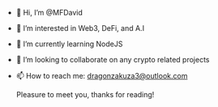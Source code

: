 - 👋 Hi, I’m @MFDavid
- 👀 I’m interested in Web3, DeFi, and A.I
- 🌱 I’m currently learning NodeJS   
- 💞️ I’m looking to collaborate on any crypto related projects
- 📫 How to reach me: dragonzakuza3@outlook.com

  Pleasure to meet you, thanks for reading!
